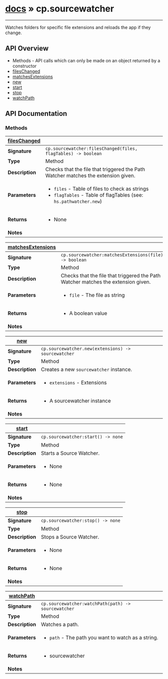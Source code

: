 # [docs](index.md) » cp.sourcewatcher
---

Watches folders for specific file extensions and reloads the app if they change.

## API Overview
* Methods - API calls which can only be made on an object returned by a constructor
 * [filesChanged](#filesChanged)
 * [matchesExtensions](#matchesExtensions)
 * [new](#new)
 * [start](#start)
 * [stop](#stop)
 * [watchPath](#watchPath)

## API Documentation

### Methods

| [filesChanged](#filesChanged)         |                                                                                     |
| --------------------------------------------|-------------------------------------------------------------------------------------|
| **Signature**                               | `cp.sourcewatcher:filesChanged(files, flagTables) -> boolean`                                                                    |
| **Type**                                    | Method                                                                     |
| **Description**                             | Checks that the file that triggered the Path Watcher matches the extension given.                                                                     |
| **Parameters**                              | <ul><li>`files`      - Table of files to check as strings</li><li>`flagTables` - Table of flagTables (see: `hs.pathwatcher.new`)</li></ul> |
| **Returns**                                 | <ul><li>None</li></ul>          |
| **Notes**                                   | <ul></ul>                |

| [matchesExtensions](#matchesExtensions)         |                                                                                     |
| --------------------------------------------|-------------------------------------------------------------------------------------|
| **Signature**                               | `cp.sourcewatcher:matchesExtensions(file) -> boolean`                                                                    |
| **Type**                                    | Method                                                                     |
| **Description**                             | Checks that the file that triggered the Path Watcher matches the extension given.                                                                     |
| **Parameters**                              | <ul><li>`file`       - The file as string</li></ul> |
| **Returns**                                 | <ul><li>A boolean value</li></ul>          |
| **Notes**                                   | <ul></ul>                |

| [new](#new)         |                                                                                     |
| --------------------------------------------|-------------------------------------------------------------------------------------|
| **Signature**                               | `cp.sourcewatcher.new(extensions) -> sourcewatcher`                                                                    |
| **Type**                                    | Method                                                                     |
| **Description**                             | Creates a new `sourcewatcher` instance.                                                                     |
| **Parameters**                              | <ul><li>`extensions`     - Extensions</li></ul> |
| **Returns**                                 | <ul><li>A sourcewatcher instance</li></ul>          |
| **Notes**                                   | <ul></ul>                |

| [start](#start)         |                                                                                     |
| --------------------------------------------|-------------------------------------------------------------------------------------|
| **Signature**                               | `cp.sourcewatcher:start() -> none`                                                                    |
| **Type**                                    | Method                                                                     |
| **Description**                             | Starts a Source Watcher.                                                                     |
| **Parameters**                              | <ul><li>None</li></ul> |
| **Returns**                                 | <ul><li>None</li></ul>          |
| **Notes**                                   | <ul></ul>                |

| [stop](#stop)         |                                                                                     |
| --------------------------------------------|-------------------------------------------------------------------------------------|
| **Signature**                               | `cp.sourcewatcher:stop() -> none`                                                                    |
| **Type**                                    | Method                                                                     |
| **Description**                             | Stops a Source Watcher.                                                                     |
| **Parameters**                              | <ul><li>None</li></ul> |
| **Returns**                                 | <ul><li>None</li></ul>          |
| **Notes**                                   | <ul></ul>                |

| [watchPath](#watchPath)         |                                                                                     |
| --------------------------------------------|-------------------------------------------------------------------------------------|
| **Signature**                               | `cp.sourcewatcher:watchPath(path) -> sourcewatcher`                                                                    |
| **Type**                                    | Method                                                                     |
| **Description**                             | Watches a path.                                                                     |
| **Parameters**                              | <ul><li>`path`       - The path you want to watch as a string.</li></ul> |
| **Returns**                                 | <ul><li>sourcewatcher</li></ul>          |
| **Notes**                                   | <ul></ul>                |

